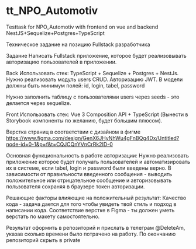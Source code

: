 # tt_NPO_Automotiv
Testtask for NPO_Automotiv with frontend on vue and backend NestJS+Sequelize+Postgres+TypeScript

Техническое задание на позицию Fullstack разработчика

Задание 
Написать Fullstack приложение, которое будет реализовывать авторизацию пользователей в приложении.

Back
Использовать стек: TypeScript + Sequelize +  Postgres + NestJs.
Нужно реализовать модуль users CRUD.
Авторизацию JWT.
В модели должны быть минимум полей:
id, login, tabel, password


Нужно заполнить таблицу с пользователями users через seeds - это делается через sequelize.

Front
Использовать стек: Vue 3 Composition API + TypeScript (Вынести в Storybook компоненты по желанию, будет большим плюсом).

Верстка страниц в соответствии с дизайном в фигме https://www.figma.com/design/GenX6JHyNhWu4gFnBQg4Dx/Untitled?node-id=0-1&p=f&t=CQJCQnYVnCrRk2ID-0

Основная функциональность в работе авторизации:
Нужно реализовать приложение которое будет получать пользователей и автоматизировать их в системе, если tabel, login и password были введены верно.
В зависимости от правильности введенного сообщения - выводить положительное или отрицательное сообщение и авторизовывать пользователя сохраняя в браузере токен авторизации.

Решающие факторы влияющие на положительный результат:
Качество кода - задача дается для того чтобы увидеть твой стиль и подход в написании кода.
Соответствие верстке в Figma - ты должен уметь верстать по макету самостоятельно.

Результат оформить в репозиторий и прислать в телеграм @DeleteAm, указав сколько времени было потрачено на работу.
По окончанию репозиторий скрыть в private

